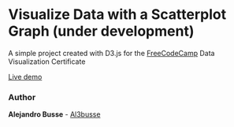 # Visualize Data with a Scatterplot Graph (under development)

A simple project created with D3.js for the [FreeCodeCamp](https://www.freecodecamp.org/) Data Visualization Certificate

[Live demo](https://al3busse.github.io/d3js-Bar-Chart/)

### Author

**Alejandro Busse** - [Al3busse](https://github.com/Al3busse)
